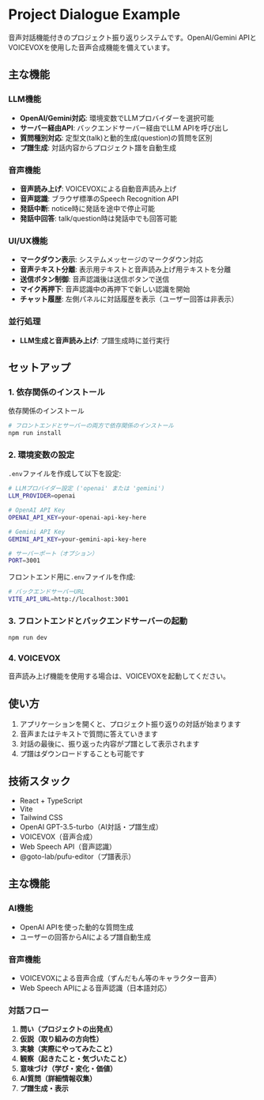 # Project Dialogue Example

音声対話機能付きのプロジェクト振り返りシステムです。OpenAI/Gemini APIとVOICEVOXを使用した音声合成機能を備えています。

## 主な機能

### LLM機能

- **OpenAI/Gemini対応**: 環境変数でLLMプロバイダーを選択可能
- **サーバー経由API**: バックエンドサーバー経由でLLM APIを呼び出し
- **質問種別対応**: 定型文(talk)と動的生成(question)の質問を区別
- **プ譜生成**: 対話内容からプロジェクト譜を自動生成

### 音声機能

- **音声読み上げ**: VOICEVOXによる自動音声読み上げ
- **音声認識**: ブラウザ標準のSpeech Recognition API
- **発話中断**: notice時に発話を途中で停止可能
- **発話中回答**: talk/question時は発話中でも回答可能

### UI/UX機能

- **マークダウン表示**: システムメッセージのマークダウン対応
- **音声テキスト分離**: 表示用テキストと音声読み上げ用テキストを分離
- **送信ボタン制御**: 音声認識後は送信ボタンで送信
- **マイク再押下**: 音声認識中の再押下で新しい認識を開始
- **チャット履歴**: 左側パネルに対話履歴を表示（ユーザー回答は非表示）

### 並行処理

- **LLM生成と音声読み上げ**: プ譜生成時に並行実行

## セットアップ

### 1. 依存関係のインストール

依存関係のインストール

```bash
# フロントエンドとサーバーの両方で依存関係のインストール
npm run install
```

### 2. 環境変数の設定

`.env`ファイルを作成して以下を設定:

```bash
# LLMプロバイダー設定 ('openai' または 'gemini')
LLM_PROVIDER=openai

# OpenAI API Key
OPENAI_API_KEY=your-openai-api-key-here

# Gemini API Key
GEMINI_API_KEY=your-gemini-api-key-here

# サーバーポート（オプション）
PORT=3001
```

フロントエンド用に`.env`ファイルを作成:

```bash
# バックエンドサーバーURL
VITE_API_URL=http://localhost:3001
```

### 3. フロントエンドとバックエンドサーバーの起動

```bash
npm run dev
```

### 4. VOICEVOX

音声読み上げ機能を使用する場合は、VOICEVOXを起動してください。

## 使い方

1. アプリケーションを開くと、プロジェクト振り返りの対話が始まります
2. 音声またはテキストで質問に答えていきます
3. 対話の最後に、振り返った内容がプ譜として表示されます
4. プ譜はダウンロードすることも可能です

## 技術スタック

- React + TypeScript
- Vite
- Tailwind CSS
- OpenAI GPT-3.5-turbo（AI対話・プ譜生成）
- VOICEVOX（音声合成）
- Web Speech API（音声認識）
- @goto-lab/pufu-editor（プ譜表示）

## 主な機能

### AI機能

- OpenAI APIを使った動的な質問生成
- ユーザーの回答からAIによるプ譜自動生成

### 音声機能

- VOICEVOXによる音声合成（ずんだもん等のキャラクター音声）
- Web Speech APIによる音声認識（日本語対応）

### 対話フロー

1. **問い（プロジェクトの出発点）**
2. **仮説（取り組みの方向性）**
3. **実験（実際にやってみたこと）**
4. **観察（起きたこと・気づいたこと）**
5. **意味づけ（学び・変化・価値）**
6. **AI質問（詳細情報収集）**
7. **プ譜生成・表示**
